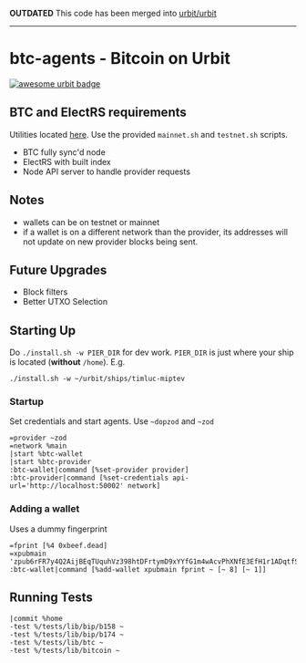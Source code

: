 **OUTDATED**
This code has been merged into [urbit/urbit](https://github.com/urbit/urbit)

-----------------------------------------------------


# btc-agents - Bitcoin on Urbit

[![awesome urbit badge](https://img.shields.io/badge/~-awesome%20urbit-lightgrey)](https://github.com/urbit/awesome-urbit)

## BTC and ElectRS requirements
Utilities located [here](https://github.com/timlucmiptev/urbit-bitcoin-rpc). Use the provided `mainnet.sh` and `testnet.sh` scripts.
- BTC fully sync'd node
- ElectRS with built index
- Node API server to handle provider requests

## Notes
- wallets can be on testnet or mainnet
- if a wallet is on a different network than the provider, its addresses will not update on new provider blocks being sent.

## Future Upgrades
- Block filters
- Better UTXO Selection

## Starting Up

Do `./install.sh -w PIER_DIR` for dev work.  `PIER_DIR` is just where your ship is located (**without** `/home`).  E.g. 

```
./install.sh -w ~/urbit/ships/timluc-miptev
```

### Startup
Set credentials and start agents. Use `~dopzod` and `~zod`
```
=provider ~zod
=network %main
|start %btc-wallet
|start %btc-provider
:btc-wallet|command [%set-provider provider]
:btc-provider|command [%set-credentials api-url='http://localhost:50002' network]
```

### Adding a wallet
Uses a dummy fingerprint

```
=fprint [%4 0xbeef.dead]
=xpubmain 'zpub6rFR7y4Q2AijBEqTUquhVz398htDFrtymD9xYYfG1m4wAcvPhXNfE3EfH1r1ADqtfSdVCToUG868RvUUkgDKf31mGDtKsAYz2oz2AGutZYs'
:btc-wallet|command [%add-wallet xpubmain fprint ~ [~ 8] [~ 1]]
```

## Running Tests
```
|commit %home
-test %/tests/lib/bip/b158 ~
-test %/tests/lib/bip/b174 ~
-test %/tests/lib/btc ~
-test %/tests/lib/bitcoin ~
```

